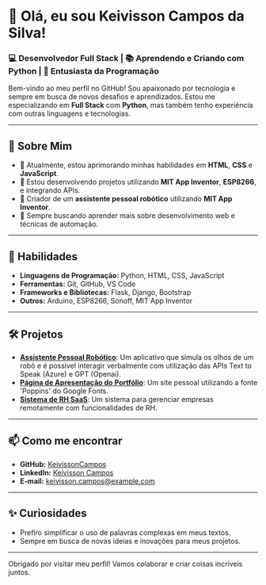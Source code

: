 # 👋 Olá, eu sou Keivisson Campos da Silva!

### 💻 Desenvolvedor Full Stack | 📚 Aprendendo e Criando com Python | 🚀 Entusiasta da Programação

Bem-vindo ao meu perfil no GitHub! Sou apaixonado por tecnologia e sempre em busca de novos desafios e aprendizados. Estou me especializando em **Full Stack** com **Python**, mas também tenho experiência com outras linguagens e tecnologias.

---

## 🚀 Sobre Mim

- 🌱 Atualmente, estou aprimorando minhas habilidades em **HTML**, **CSS** e **JavaScript**.
- 🔭 Estou desenvolvendo projetos utilizando **MIT App Inventor**, **ESP8266**, e integrando APIs.
- 🤖 Criador de um **assistente pessoal robótico** utilizando **MIT App Inventor**.
- 🧩 Sempre buscando aprender mais sobre desenvolvimento web e técnicas de automação.

---

## 🌟 Habilidades

- **Linguagens de Programação:** Python, HTML, CSS, JavaScript
- **Ferramentas:** Git, GitHub, VS Code
- **Frameworks e Bibliotecas:** Flask, Django, Bootstrap
- **Outros:** Arduino, ESP8266, Sonoff, MIT App Inventor

---

## 🛠️ Projetos

- **[Assistente Pessoal Robótico](#)**: Um aplicativo que simula os olhos de um robô e é possivel interagir verbalmente com utilização das APIs Text to Speak (Azure) e GPT (Openai).
- **[Página de Apresentação do Portfólio](#)**: Um site pessoal utilizando a fonte 'Poppins' do Google Fonts.
- **[Sistema de RH SaaS](#)**: Um sistema para gerenciar empresas remotamente com funcionalidades de RH.

---

## 📫 Como me encontrar

- **GitHub:** [KeivissonCampos](https://github.com/kcs-hub)
- **LinkedIn:** [Keivisson Campos](https://www.linkedin.com/in/keivisson-campos)
- **E-mail:** keivisson.campos@example.com

---

## ✨ Curiosidades

- Prefiro simplificar o uso de palavras complexas em meus textos.
- Sempre em busca de novas ideias e inovações para meus projetos.

---

<!--![Anurag's GitHub stats](https://github-readme-stats.vercel.app/api?username=KeivissonCampos&show_icons=true&theme=dark)-->

Obrigado por visitar meu perfil! Vamos colaborar e criar coisas incríveis juntos.

